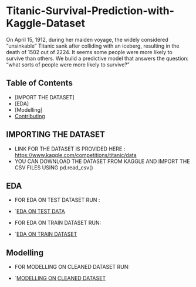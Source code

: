 # Titanic-Survival-Prediction-with-Kaggle-Dataset
 On April 15, 1912, during her maiden voyage, the widely considered “unsinkable” Titanic sank after colliding with an iceberg, resulting in the death of 1502 out of 2224.
 It seems some people were more likely to survive than others. We build a predictive model that answers the question: “what sorts of people were more likely to survive?”
## Table of Contents
- [IMPORT THE DATASET]
- [EDA]
- [Modelling]
- [Contributing](#contributing)
## IMPORTING THE DATASET 
+ LINK FOR THE DATASET IS PROVIDED HERE : https://www.kaggle.com/competitions/titanic/data
+ YOU CAN DOWNLOAD THE DATASET FROM KAGGLE AND IMPORT THE CSV FILES USING pd.read_csv()
## EDA
+ FOR EDA ON TEST DATASET RUN :
- `[EDA ON TEST DATA](Titanic_dataset_EDA_TEST_DATA.ipynb)
+  FOR EDA ON TRAIN DATASET RUN:
-  `[EDA ON TRAIN DATASET](https://github.com/imsumit8/Titanic-Survival-Prediction-with-Kaggle-Dataset-/blob/main/Titanic_dataset_EDA%20-%20Train.ipynb)
## Modelling
+  FOR MODELLING ON CLEANED DATASET RUN:
-  `[MODELLING ON CLEANED DATASET](https://github.com/imsumit8/Titanic-Survival-Prediction-with-Kaggle-Dataset-/blob/main/Titanic_dataset_EDA%20-%20LOGIT%20Modelling.ipynb)
